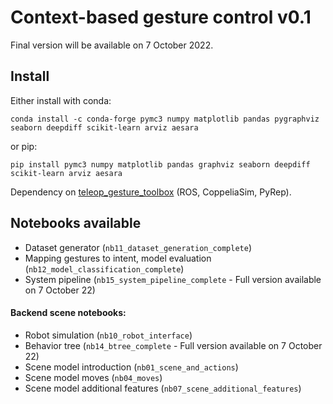 # Context-based gesture control v0.1

Final version will be available on 7 October 2022.

## Install
Either install with conda:
```
conda install -c conda-forge pymc3 numpy matplotlib pandas pygraphviz seaborn deepdiff scikit-learn arviz aesara
```
or pip:
```
pip install pymc3 numpy matplotlib pandas graphviz seaborn deepdiff scikit-learn arviz aesara
```

Dependency on [teleop_gesture_toolbox](https://github.com/imitrob/teleop_gesture_toolbox) (ROS, CoppeliaSim, PyRep).

## Notebooks available

- Dataset generator (`nb11_dataset_generation_complete`)
- Mapping gestures to intent, model evaluation (`nb12_model_classification_complete`)
- System pipeline (`nb15_system_pipeline_complete` - Full version available on 7 October 22)

#### Backend scene notebooks:

- Robot simulation (`nb10_robot_interface`)
- Behavior tree (`nb14_btree_complete` - Full version available on 7 October 22)
- Scene model introduction (`nb01_scene_and_actions`)
- Scene model moves (`nb04_moves`)
- Scene model additional features (`nb07_scene_additional_features`)
